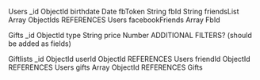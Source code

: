 Users
    _id             ObjectId
    birthdate       Date
    fbToken         String
    fbId            String
    friendsList     Array ObjectIds REFERENCES Users
    facebookFriends Array FbId

Gifts
    _id             ObjectId
    type            String
    price           Number
    ADDITIONAL FILTERS? (should be added as fields)

Giftlists
    _id         ObjectId
    userId      ObjectId REFERENCES Users
    friendId    ObjectId REFERENCES Users
    gifts       Array ObjectId REFERENCES Gifts
